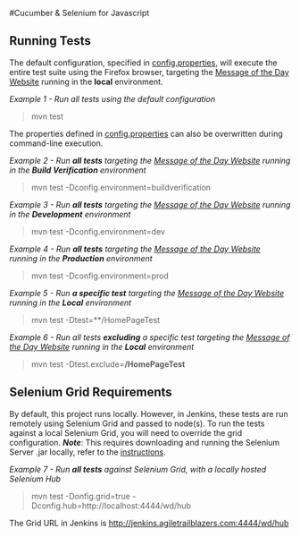 #Cucumber & Selenium for Javascript
## Running Tests
The default configuration, specified in [config.properties](./test/selenium/config.properties), will execute the entire test suite using the Firefox browser, targeting the [Message of the Day Website](https://github.com/agiletrailblazers/Website-MessageOfTheDay) running in the **local** environment.

_Example 1 - Run all tests using the default configuration_
> mvn test

The properties defined in [config.properties](./test/selenium/config.properties) can also be overwritten during command-line execution.

_Example 2 - Run **all tests** targeting the [Message of the Day Website](https://github.com/agiletrailblazers/Website-MessageOfTheDay) running in the **Build Verification** environment_
> mvn test -Dconfig.environment=buildverification

_Example 3 - Run **all tests** targeting the [Message of the Day Website](https://github.com/agiletrailblazers/Website-MessageOfTheDay) running in the **Development** environment_
> mvn test -Dconfig.environment=dev

_Example 4 - Run **all tests** targeting the [Message of the Day Website](https://github.com/agiletrailblazers/Website-MessageOfTheDay) running in the **Production** environment_
> mvn test -Dconfig.environment=prod

_Example 5 - Run **a specific test** targeting the [Message of the Day Website](https://github.com/agiletrailblazers/Website-MessageOfTheDay) running in the **Local** environment_
> mvn test -Dtest=**/HomePageTest

_Example 6 - Run all tests **excluding** a specific test targeting the [Message of the Day Website](https://github.com/agiletrailblazers/Website-MessageOfTheDay) running in the **Local** environment_
> mvn test -Dtest.exclude=**/HomePageTest**

## Selenium Grid Requirements
By default, this project runs locally. However, in Jenkins, these tests are run remotely using Selenium Grid and passed to node(s). To run the tests against a local Selenium Grid, you will need to override the grid configuration.
  **_Note_**: This requires downloading and running the Selenium Server .jar locally, refer to the [instructions](https://code.google.com/p/selenium/wiki/Grid2).

_Example 7 - Run **all tests** against Selenium Grid, with a locally hosted Selenium Hub_
> mvn test -Donfig.grid=true -Dconfig.hub=http://localhost:4444/wd/hub

The Grid URL in Jenkins is http://jenkins.agiletrailblazers.com:4444/wd/hub
